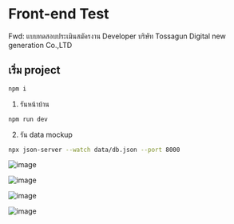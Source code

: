 # Front-end Test
Fwd: แบบทดสอบประเมินสมัครงาน Developer บริษัท Tossagun Digital new generation Co.,LTD

## เริ่ม project
```bash
npm i
```

1. รันหน้าบ้าน

```bash
npm run dev
```
2. รัน data mockup
```bash
npx json-server --watch data/db.json --port 8000
```


![image](https://github.com/user-attachments/assets/766674fe-ab99-42fe-acfa-599d55e30a1c)


![image](https://github.com/user-attachments/assets/17b78cec-9ac8-4f8f-823e-1f8a985f15bd)


![image](https://github.com/user-attachments/assets/67e6890f-4c96-42f7-be36-11f22eb48287)


![image](https://github.com/user-attachments/assets/4c81c658-226e-4a5a-8533-03805c2f42b8)


